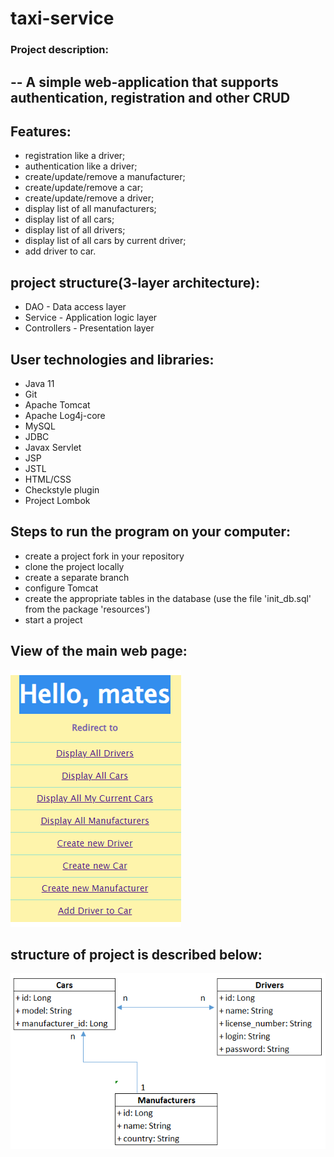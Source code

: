 # taxi-service
### Project description:
--
A simple web-application that supports authentication, registration and other CRUD 
--
## Features:
- registration like a driver;
- authentication like a driver;
- create/update/remove a manufacturer;
- create/update/remove a car;
- create/update/remove a driver;
- display list of all manufacturers;
- display list of all cars;
- display list of all drivers;
- display list of all cars by current driver;
- add driver to car.
## project structure(3-layer architecture):
- DAO - Data access layer
- Service - Application logic layer
- Controllers - Presentation layer
## User technologies and libraries:
- Java 11
- Git
- Apache Tomcat
- Apache Log4j-core
- MySQL
- JDBC
- Javax Servlet
- JSP
- JSTL
- HTML/CSS
- Checkstyle plugin
- Project Lombok
## Steps to run the program on your computer:
- create a project fork in your repository
- clone the project locally
- create a separate branch
- configure Tomcat
- create the appropriate tables in the database (use the file 'init_db.sql' from the package 'resources')
- start a project
##  View of the main web page:
 ![img_2.png](img_2.png)
 
## structure of project is described below:
![img_3.png](img_3.png)